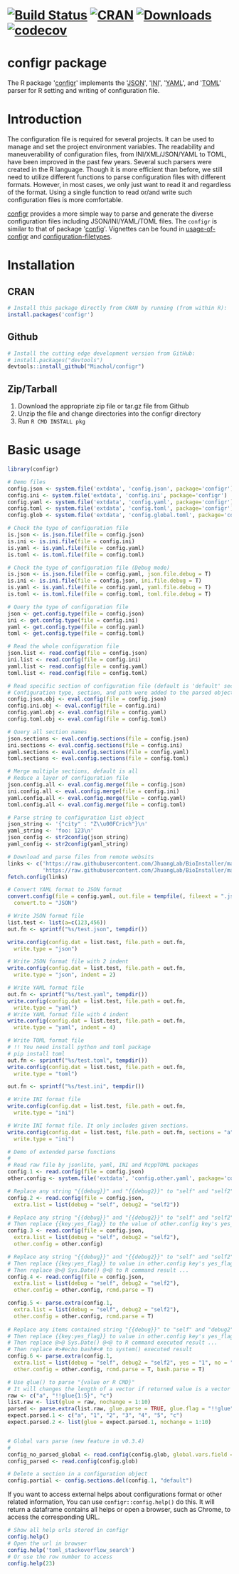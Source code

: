 # [![Build Status](https://travis-ci.org/Miachol/configr.svg)](https://travis-ci.org/Miachol/configr) [![CRAN](http://www.r-pkg.org/badges/version/configr)](https://cran.r-project.org/package=configr) [![Downloads](http://cranlogs.r-pkg.org/badges/configr?color=brightgreen)](http://www.r-pkg.org/pkg/configr) [![codecov](https://codecov.io/github/Miachol/configr/branch/master/graphs/badge.svg)](https://codecov.io/github/Miachol/configr) 

configr package
==============

The R package '[configr](https://github.com/Miachol/configr)' implements the
'[JSON](https://CRAN.R-project.org/package=jsonlite)', 
'[INI](https://CRAN.R-project.org/package=ini)', 
'[YAML](https://CRAN.R-project.org/package=yaml)', 
and '[TOML](https://CRAN.R-project.org/package=RcppTOML)' parser for R setting and writing of configuration file.

# Introduction 

The configuration file is required for several projects. It can be used to manage and set the project environment variables. The readability and maneuverability of configuration files, from INI/XML/JSON/YAML to TOML, have been improved in the past few years.  Several such parsers were created in the R language. Though it is more efficient than before, we still need to utilize different functions to parse configuration files with different formats. However, in most cases, we only just want to read it and regardless of the format. Using a single function to read or/and write such configuration files is more comfortable.

[configr](https://github.com/Miachol/configr) provides a more simple way to parse and generate the diverse configuration files including JSON/INI/YAML/TOML files. The `configr` is similar to that of package '[config](https://CRAN.R-project.org/package=config)'. Vignettes can be found in [usage-of-configr](https://life2cloud.com/en/2017/07/usage-of-configr/) and [configuration-filetypes](https://life2cloud.com/en/2017/07/configuration-filetypes/).

# Installation

## CRAN
``` r
# Install this package directly from CRAN by running (from within R):
install.packages('configr')
```

## Github
``` r
# Install the cutting edge development version from GitHub:
# install.packages("devtools")
devtools::install_github("Miachol/configr")
```

## Zip/Tarball

1. Download the appropriate zip file or tar.gz file from Github
2. Unzip the file and change directories into the configr directory
3. Run `R CMD INSTALL pkg`

# Basic usage

```r
library(configr)

# Demo files
config.json <- system.file('extdata', 'config.json', package='configr')
config.ini <- system.file('extdata', 'config.ini', package='configr')
config.yaml <- system.file('extdata', 'config.yaml', package='configr')
config.toml <- system.file('extdata', 'config.toml', package='configr')
config.glob <- system.file('extdata', 'config.global.toml', package='configr')

# Check the type of configuration file
is.json <- is.json.file(file = config.json)
is.ini <- is.ini.file(file = config.ini)
is.yaml <- is.yaml.file(file = config.yaml)
is.toml <- is.toml.file(file = config.toml)

# Check the type of configuration file (Debug mode)
is.json <- is.json.file(file = config.yaml, json.file.debug = T)
is.ini <- is.ini.file(file = config.json, ini.file.debug = T)
is.yaml <- is.yaml.file(file = config.yaml, yaml.file.debug = T)
is.toml <- is.toml.file(file = config.toml, toml.file.debug = T)

# Query the type of configuration file
json <- get.config.type(file = config.json) 
ini <- get.config.type(file = config.ini) 
yaml <- get.config.type(file = config.yaml) 
toml <- get.config.type(file = config.toml) 

# Read the whole configuration file
json.list <- read.config(file = config.json)
ini.list <- read.config(file = config.ini)
yaml.list <- read.config(file = config.yaml)
toml.list <- read.config(file = config.toml) 

# Read specific section of configuration file (default is 'default' section)
# Configuration type, section, and path were added to the parsed object
config.json.obj <- eval.config(file = config.json)
config.ini.obj <- eval.config(file = config.ini)
config.yaml.obj <- eval.config(file = config.yaml)
config.toml.obj <- eval.config(file = config.toml)

# Query all section names
json.sections <- eval.config.sections(file = config.json)
ini.sections <- eval.config.sections(file = config.ini)
yaml.sections <- eval.config.sections(file = config.yaml)
toml.sections <- eval.config.sections(file = config.toml)

# Merge multiple sections, default is all
# Reduce a layer of configuration file
json.config.all <- eval.config.merge(file = config.json)
ini.config.all <- eval.config.merge(file = config.ini)
yaml.config.all <- eval.config.merge(file = config.yaml)
toml.config.all <- eval.config.merge(file = config.toml)

# Parse string to configuration list object
json_string <- '{"city" : "Z\\u00FCrich"}\n'
yaml_string <- 'foo: 123\n'
json_config <- str2config(json_string)
yaml_config <- str2config(yaml_string)

# Download and parse files from remote websits
links <- c('https://raw.githubusercontent.com/JhuangLab/BioInstaller/master/inst/extdata/config/db/db_annovar.toml', 
           'https://raw.githubusercontent.com/JhuangLab/BioInstaller/master/inst/extdata/config/db/db_main.toml')
fetch.config(links)

# Convert YAML format to JSON format
convert.config(file = config.yaml, out.file = tempfile(, fileext = ".json"), 
  convert.to = "JSON")

# Write JSON format file
list.test <- list(a=c(123,456))
out.fn <- sprintf("%s/test.json", tempdir())

write.config(config.dat = list.test, file.path = out.fn, 
  write.type = "json")

# Write JSON format file with 2 indent
write.config(config.dat = list.test, file.path = out.fn, 
  write.type = "json", indent = 2)

# Write YAML format file
out.fn <- sprintf("%s/test.yaml", tempdir())
write.config(config.dat = list.test, file.path = out.fn, 
  write.type = "yaml")
# Write YAML format file with 4 indent
write.config(config.dat = list.test, file.path = out.fn, 
  write.type = "yaml", indent = 4)

# Write TOML format file
# !! You need install python and toml package
# pip install toml
out.fn <- sprintf("%s/test.toml", tempdir())
write.config(config.dat = list.test, file.path = out.fn, 
  write.type = "toml")

out.fn <- sprintf("%s/test.ini", tempdir())

# Write INI format file
write.config(config.dat = list.test, file.path = out.fn, 
  write.type = "ini")

# Write INI format file. It only includes given sections.
write.config(config.dat = list.test, file.path = out.fn, sections = "a",
  write.type = "ini")

# Demo of extended parse functions
# 
# Read raw file by jsonlite, yaml, INI and RcppTOML packages
config.1 <- read.config(file = config.json)
other.config <- system.file('extdata', 'config.other.yaml', package='configr')

# Replace any string "{{debug}}" and "{{debug2}}" to "self" and "self2" respectively
config.2 <- read.config(file = config.json, 
  extra.list = list(debug = "self", debug2 = "self2"))

# Replace any string "{{debug}}" and "{{debug2}}" to "self" and "self2" respectively
# Then replace {{key:yes_flag}} to the value of other.config key's yes_flag and no_flag
config.3 <- read.config(file = config.json, 
  extra.list = list(debug = "self", debug2 = "self2"), 
  other.config = other.config)

# Replace any string "{{debug}}" and "{{debug2}}" to "self" and "self2" respectively
# Then replace {{key:yes_flag}} to value in other.config key's yes_flag and no_flag
# Then replace @>@ Sys.Date() @<@ to R command result ...
config.4 <- read.config(file = config.json, 
  extra.list = list(debug = "self", debug2 = "self2"), 
  other.config = other.config, rcmd.parse = T)

config.5 <- parse.extra(config.1, 
  extra.list = list(debug = "self", debug2 = "self2"), 
  other.config = other.config, rcmd.parse = T)
  
# Replace any items contained string "{{debug}}" to "self" and "debug2" to "self2"
# Then replace {{key:yes_flag}} to value in other.config key's yes_flag and no_flag
# Then replace @>@ Sys.Date() @<@ to R command executed result ...
# Then replace #>#echo bash#<# to system() executed result
config.6 <- parse.extra(config.1, 
  extra.list = list(debug = "self", debug2 = "self2", yes = "1", no = "0"), 
  other.config = other.config, rcmd.parse = T, bash.parse = T)

# Use glue() to parse "{value or R CMD}"
# It will changes the length of a vector if returned value is a vector
raw <- c("a", "!!glue{1:5}", "c")
list.raw <- list(glue = raw, nochange = 1:10)
parsed <- parse.extra(list.raw, glue.parse = TRUE, glue.flag = "!!glue")
expect.parsed.1 <- c("a", "1", "2", "3", "4", "5", "c")
expect.parsed.2 <- list(glue = expect.parsed.1, nochange = 1:10)


# Global vars parse (new feature in v0.3.4)
# 
config_no_parsed_global <- read.config(config.glob, global.vars.field = NULL)
config_parsed <- read.config(config.glob)

# Delete a section in a configuration object
config.partial <- config.sections.del(config.1, "default")
```

If you want to access external helps about configurations format or other related information,
You can use `configr::config.help()` do this. It will return a dataframe contains all helps or open 
a browser, such as Chrome, to access the corresponding URL.

```r
# Show all help urls stored in configr
config.help()
# Open the url in browser
config.help('toml_stackoverflow_search')
# Or use the row number to access
config.help(23)
```
